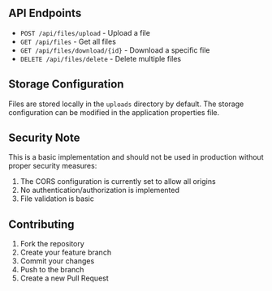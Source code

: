 
## API Endpoints

- `POST /api/files/upload` - Upload a file
- `GET /api/files` - Get all files
- `GET /api/files/download/{id}` - Download a specific file
- `DELETE /api/files/delete` - Delete multiple files

## Storage Configuration

Files are stored locally in the `uploads` directory by default. The storage configuration can be modified in the application properties file.

## Security Note

This is a basic implementation and should not be used in production without proper security measures:

1. The CORS configuration is currently set to allow all origins
2. No authentication/authorization is implemented
3. File validation is basic

## Contributing

1. Fork the repository
2. Create your feature branch
3. Commit your changes
4. Push to the branch
5. Create a new Pull Request
